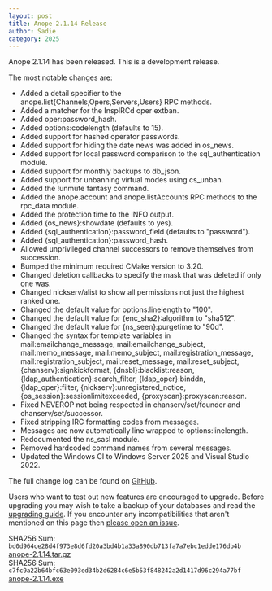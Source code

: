 ```yaml
---
layout: post
title: Anope 2.1.14 Release
author: Sadie
category: 2025
---
```


Anope 2.1.14 has been released. This is a development release.

The most notable changes are:

* Added a detail specifier to the anope.list{Channels,Opers,Servers,Users} RPC methods.
* Added a matcher for the InspIRCd oper extban.
* Added oper:password_hash.
* Added options:codelength (defaults to 15).
* Added support for hashed operator passwords.
* Added support for hiding the date news was added in os_news.
* Added support for local password comparison to the sql_authentication module.
* Added support for monthly backups to db_json.
* Added support for unbanning virtual modes using cs_unban.
* Added the !unmute fantasy command.
* Added the anope.account and anope.listAccounts RPC methods to the rpc_data module.
* Added the protection time to the INFO output.
* Added {os_news}:showdate (defaults to yes).
* Added {sql_authentication}:password_field (defaults to "password").
* Added {sql_authentication}:password_hash.
* Allowed unprivileged channel successors to remove themselves from succession.
* Bumped the minimum required CMake version to 3.20.
* Changed deletion callbacks to specify the mask that was deleted if only one was.
* Changed nickserv/alist to show all permissions not just the highest ranked one.
* Changed the default value for options:linelength to "100".
* Changed the default value for {enc_sha2}:algorithm to "sha512".
* Changed the default value for {ns_seen}:purgetime to "90d".
* Changed the syntax for template variables in mail:emailchange_message, mail:emailchange_subject, mail:memo_message, mail:memo_subject, mail:registration_message, mail:registration_subject, mail:reset_message, mail:reset_subject, {chanserv}:signkickformat, {dnsbl}:blacklist:reason, {ldap_authentication}:search_filter, {ldap_oper}:binddn, {ldap_oper}:filter, {nickserv}:unregistered_notice, {os_session}:sessionlimitexceeded, {proxyscan}:proxyscan:reason.
* Fixed NEVEROP not being respected in chanserv/set/founder and chanserv/set/successor.
* Fixed stripping IRC formatting codes from messages.
* Messages are now automatically line wrapped to options:linelength.
* Redocumented the ns_sasl module.
* Removed hardcoded command names from several messages.
* Updated the Windows CI to Windows Server 2025 and Visual Studio 2022.

The full change log can be found on [GitHub](https://github.com/anope/anope/compare/2.1.13...2.1.14).

Users who want to test out new features are encouraged to upgrade. Before upgrading you may wish to take a backup of your databases and read the [upgrading guide](/upgrading.html). If you encounter any incompatibilities that aren't mentioned on this page then [please open an issue](https://github.com/anope/website/issues/new).

SHA256 Sum: `bd0d964ce28d4f973e8d6fd20a3bd4b1a33a890db713fa7a7ebc1edde176db4b` [anope-2.1.14.tar.gz](https://github.com/anope/anope/archive/refs/tags/2.1.14.tar.gz)
\
SHA256 Sum: `c7fc9a22b64bfc63e093ed34b2d6284c6e5b53f848242a2d1417d96c294a77bf` [anope-2.1.14.exe](https://github.com/anope/anope/releases/download/2.1.14/anope-2.1.14.exe)
